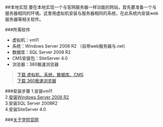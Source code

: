 ##本地实现
要在本地实现一个与官网服务器一样功能的网站，首先要准备一个与服务器相同的环境。这里用虚拟机安装与服务器相同的系统，在此系统内安装web服务器等相关软件。

###所需软件
- 虚拟机：vm11 
- 系统：Windows Server 2008 R2 （自带web服务器与.net）
- 数据库：SQL Server 2008 R2 
- CMS安装包：SiteServer 4.0  
- 浏览器：360极速浏览器  
>[下载 虚拟机、系统、数据库、CMS](http://pan.baidu.com/s/1b35yeq)  
>[下载 360极速浏览器](http://down.360safe.com/cse/360cse_8.5.0.144.exe)  

###安装步骤
1.安装vm11  
2.[安装Windows Server 2008 R2](http://v.youku.com/v_show/id_XMTcwNTQ0MDI4OA==.html)  
3.安装SQL Server 2008R2  
4.安装SiteServer 4.0 

###[关于学院官网](add.html)  
